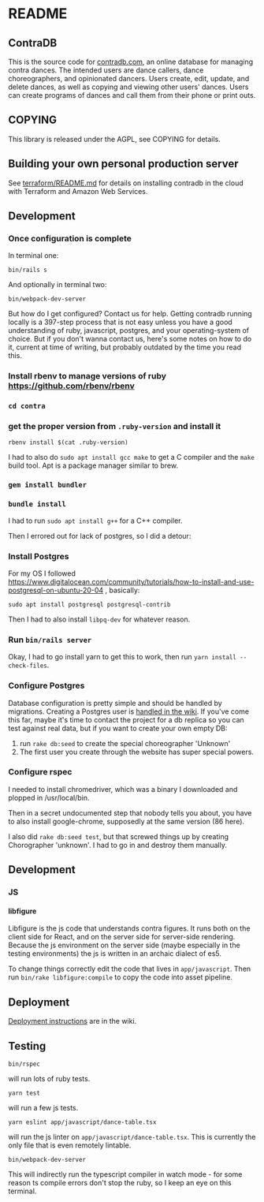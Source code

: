 # README

## ContraDB

This is the source code for [contradb.com](https://contradb.com), an
online database for managing contra dances. The intended users are
dance callers, dance choreographers, and opinionated dancers. Users
create, edit, update, and delete dances, as well as copying and
viewing other users' dances. Users can create programs of dances and
call them from their phone or print outs.

## COPYING

This library is released under the AGPL, see COPYING for details.

## Building your own personal production server

See [terraform/README.md](terraform/README.md) for details on
installing contradb in the cloud with Terraform and Amazon Web
Services.

## Development

### Once configuration is complete

In terminal one:

```
bin/rails s
```

And optionally in terminal two:

```
bin/webpack-dev-server
```

But how do I get configured? Contact us for help. Getting contradb
running locally is a 397-step process that is not easy unless you
have a good understanding of ruby, javascript, postgres, and your
operating-system of choice. But if you don't wanna contact us, here's
some notes on how to do it, current at time of writing, but probably
outdated by the time you read this.

### Install rbenv to manage versions of ruby https://github.com/rbenv/rbenv

### `cd contra`

### get the proper version from `.ruby-version` and install it

```
rbenv install $(cat .ruby-version)
```

I had to also do `sudo apt install gcc make` to get a C compiler and the `make` build tool. Apt is a package manager similar to brew.

### `gem install bundler`

### `bundle install`

I had to run `sudo apt install g++` for a C++ compiler.

Then I errored out for lack of postgres, so I did a detour:

### Install Postgres

For my OS I followed https://www.digitalocean.com/community/tutorials/how-to-install-and-use-postgresql-on-ubuntu-20-04 , basically:

```
sudo apt install postgresql postgresql-contrib
```

Then I had to also install `libpq-dev` for whatever reason.

### Run `bin/rails server`

Okay, I had to go install yarn to get this to work, then run `yarn install --check-files`.

### Configure Postgres

Database configuration is pretty simple and should be handled by
migrations. Creating a Postgres user is [handled in the wiki](https://github.com/contradb/contra/wiki/Postgres-for-contradb-dev).
If you've come this far, maybe it's time to contact the project for a db replica so you can test against real data, but if you want to create your own empty DB:

1. run `rake db:seed` to create the special choreographer 'Unknown'
2. The first user you create through the website has super special
   powers.

### Configure rspec

I needed to install chromedriver, which was a binary I downloaded and plopped in /usr/local/bin.

Then in a secret undocumented step that nobody tells you about, you have to also install google-chrome, supposedly at the same version (86 here).

I also did `rake db:seed test`, but that screwed things up by creating Chorographer 'unknown'. I had to go in and destroy them manually.

## Development

### JS

#### libfigure

Libfigure is the js code that understands contra figures. It runs both on the client side for React, and on the server side for server-side rendering. Because the js environment on the server side (maybe especially in the testing environments) the js is written in an archaic dialect of es5.

To change things correctly edit the code that lives in `app/javascript`. Then run `bin/rake libfigure:compile` to copy the code into asset pipeline.

## Deployment

[Deployment instructions](https://github.com/contradb/contra/wiki/Installing-new-git-version-onto-production-server) are in the wiki.

## Testing

```
bin/rspec
```

will run lots of ruby tests.

```
yarn test
```

will run a few js tests.

```
yarn eslint app/javascript/dance-table.tsx
```

will run the js linter on `app/javascript/dance-table.tsx`. This is currently the only file that is even remotely lintable.

```
bin/webpack-dev-server
```

This will indirectly run the typescript compiler in watch mode - for some reason ts compile errors don't stop the ruby, so I keep an eye on this terminal.
